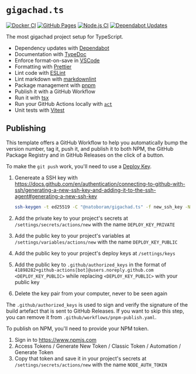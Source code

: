 # `gigachad.ts`

[![Docker CI](https://github.com/NatoBoram/gigachad.ts/actions/workflows/docker.yaml/badge.svg)](https://github.com/NatoBoram/gigachad.ts/actions/workflows/docker.yaml) [![GitHub Pages](https://github.com/NatoBoram/gigachad.ts/actions/workflows/github-pages.yaml/badge.svg)](https://github.com/NatoBoram/gigachad.ts/actions/workflows/github-pages.yaml) [![Node.js CI](https://github.com/NatoBoram/gigachad.ts/actions/workflows/node.js.yaml/badge.svg)](https://github.com/NatoBoram/gigachad.ts/actions/workflows/node.js.yaml) [![Dependabot Updates](https://github.com/NatoBoram/gigachad.ts/actions/workflows/dependabot/dependabot-updates/badge.svg)](https://github.com/NatoBoram/gigachad.ts/actions/workflows/dependabot/dependabot-updates)

The most gigachad project setup for TypeScript.

- Dependency updates with [Dependabot](https://github.com/dependabot/dependabot-core)
- Documentation with [TypeDoc](https://github.com/TypeStrong/typedoc)
- Enforce format-on-save in [VSCode](https://github.com/microsoft/vscode)
- Formatting with [Prettier](https://github.com/prettier/prettier)
- Lint code with [ESLint](https://github.com/eslint/eslint)
- Lint markdown with [markdownlint](https://github.com/DavidAnson/markdownlint)
- Package management with [pnpm](https://github.com/pnpm/pnpm)
- Publish it with a GitHub Workflow
- Run it with [tsx](https://github.com/privatenumber/tsx)
- Run your GitHub Actions locally with [`act`](https://github.com/nektos/act)
- Unit tests with [Vitest](https://github.com/vitest-dev/vitest)

## Publishing

This template offers a GitHub Workflow to help you automatically bump the version number, tag it, push it, and publish it to both NPM, the GitHub Package Registry and in GitHub Releases on the click of a button.

To make the `git push` work, you'll need to use a [Deploy Key](https://docs.github.com/en/authentication/connecting-to-github-with-ssh/managing-deploy-keys#deploy-keys).

1. Genereate a SSH key with <https://docs.github.com/en/authentication/connecting-to-github-with-ssh/generating-a-new-ssh-key-and-adding-it-to-the-ssh-agent#generating-a-new-ssh-key>

   ```sh
   ssh-keygen -t ed25519 -C "@natoboram/gigachad.ts" -f new_ssh_key -N ""
   ```

2. Add the private key to your project's secrets at `/settings/secrets/actions/new` with the name `DEPLOY_KEY_PRIVATE`
3. Add the public key to your project's variables at `/settings/variables/actions/new` with the name `DEPLOY_KEY_PUBLIC`
4. Add the public key to your project's deploy keys at `/settings/keys`
5. Add the public key to `.github/authorized_keys` in the format of `41898282+github-actions[bot]@users.noreply.github.com <DEPLOY_KEY_PUBLIC>` while replacing `<DEPLOY_KEY_PUBLIC>` with your public key
6. Delete the key pair from your computer, never to be seen again

The `.github/authorized_keys` is used to sign and verify the signature of the build artefact that is sent to GitHub Releases. If you want to skip this step, you can remove it from `.github/workflows/pnpm-publish.yaml`.

To publish on NPM, you'll need to provide your NPM token.

1. Sign in to <https://www.npmjs.com>
2. Access Tokens / Generate New Token / Classic Token / Automation / Generate Token
3. Copy that token and save it in your project's secrets at `/settings/secrets/actions/new` with the name `NODE_AUTH_TOKEN`
